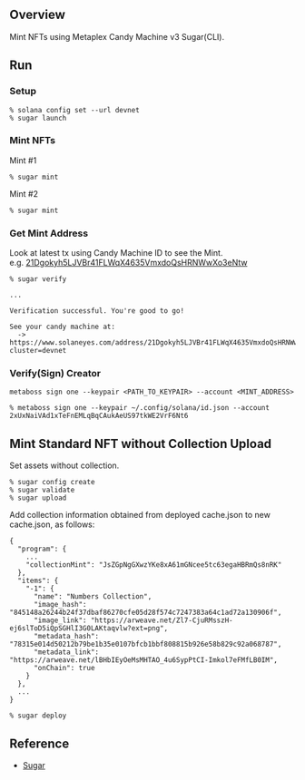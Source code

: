 ## Overview
Mint NFTs using Metaplex Candy Machine v3 Sugar(CLI).

## Run
### Setup
```
% solana config set --url devnet
% sugar launch
```

### Mint NFTs
Mint #1
```
% sugar mint
```

Mint #2
```
% sugar mint
```

### Get Mint Address
Look at latest tx using Candy Machine ID to see the Mint.  
e.g. [21Dgokyh5LJVBr41FLWqX4635VmxdoQsHRNWwXo3eNtw](https://solana.fm/tx/3aL7WEFXbRK3o4EuEioiRYmGw4MRA8CzPVgMdXTzks4yR8PDPgBJNg21MFzkvSSAfvMAvpK4JznENre1LzD931gi?cluster=devnet-qn1)
```
% sugar verify

...

Verification successful. You're good to go!

See your candy machine at:
  -> https://www.solaneyes.com/address/21Dgokyh5LJVBr41FLWqX4635VmxdoQsHRNWwXo3eNtw?cluster=devnet
```

### Verify(Sign) Creator
`metaboss sign one --keypair <PATH_TO_KEYPAIR> --account <MINT_ADDRESS>`
```
% metaboss sign one --keypair ~/.config/solana/id.json --account 2xUxNaiVAd1xTeFnEMLqBqCAukAeUS97tkWE2VrF6Nt6
```

## Mint Standard NFT without Collection Upload
Set assets without collection.

```
% sugar config create
% sugar validate
% sugar upload
```

Add collection information obtained from deployed cache.json to new cache.json, as follows:

```
{
  "program": {
    ...
    "collectionMint": "JsZGpNgGXwzYKe8xA61mGNcee5tc63egaHBRmQs8nRK"
  },
  "items": {
    "-1": {
      "name": "Numbers Collection",
      "image_hash": "845148a26244b24f37dbaf86270cfe05d28f574c7247383a64c1ad72a130906f",
      "image_link": "https://arweave.net/Zl7-CjuRMsszH-ej6slToD5iQpSGHlI3G0LAKtaqvlw?ext=png",
      "metadata_hash": "78315e014d50212b79be1b35e0107bfcb1bbf808815b926e58b829c92a068787",
      "metadata_link": "https://arweave.net/lBHbIEyOeMsMHTAO_4u6SypPtCI-Imkol7eFMfLB0IM",
      "onChain": true
    }
  },
  ...
}
```

```
% sugar deploy
```

## Reference
- [Sugar](https://docs.metaplex.com/programs/candy-machine/how-to-guides/my-first-candy-machine-part1)